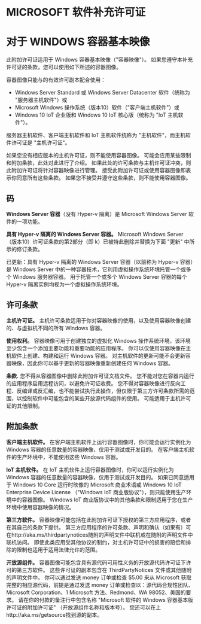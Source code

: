
# <a name="microsoft-software-supplemental-license"></a>MICROSOFT 软件补充许可证
# <a name="for-windows-container-base-image"></a>对于 WINDOWS 容器基本映像 

此附加许可证适用于 Windows 容器基本映像（"容器映像"）。  如果您遵守本补充许可证的条款，您可以使用如下所述的容器图像。

容器图像只能与的有效许可副本配合使用：
* Windows Server Standard 或 Windows Server Datacenter 软件（统称为 "服务器主机软件"）或
* Microsoft Windows 操作系统（版本10）软件（"客户端主机软件"）或
* Windows 10 IoT 企业版和 Windows 10 IoT 核心版（统称为 "IoT 主机软件"）。

服务器主机软件、客户端主机软件和 IoT 主机软件统称为 "主机软件"，而主机软件许可证是 "主机许可证"。

如果您没有相应版本的主机许可证，则不能使用容器图像。  可能会应用某些限制和附加条款，此处对此进行了介绍。  如果此处的许可条款与主机许可证冲突，则此附加许可证将针对容器映像进行管理。 接受此附加许可证或使用容器图像即表示你同意所有这些条款。  如果您不接受并遵守这些条款，则不能使用容器图像。  

## <a name="definitions"></a>码 

**Windows Server 容器**（没有 Hyper-v 隔离）是 Microsoft Windows Server 软件的一项功能。 

**具有 Hyper-v 隔离的 Windows Server 容器。**  Microsoft Windows Server （版本10）许可证条款的第2部分（即 k）已被特此删除并替换为下面 "更新" 中所示的修订条款。  

已更新：具有 Hyper-v 隔离的 Windows Server 容器（以前称为 Hyper-v 容器）是 Windows Server 中的一种容器技术，它利用虚拟操作系统环境托管一个或多个 Windows 服务器容器。  用于托管一个或多个 Windows Server 容器的每个 Hyper-v 隔离实例均视为一个虚拟操作系统环境。  

## <a name="license-terms"></a>许可条款

**主机许可证。** 主机许可条款适用于你对容器映像的使用，以及使用容器映像创建的、与虚拟机不同的所有 Windows 容器。

**使用权利。**  容器映像可用于创建独立的虚拟化 Windows 操作系统环境，该环境至少包含一个添加主要功能和重要功能的应用程序。 你可以仅使用容器映像在主机软件上创建、构建和运行 Windows 容器。  对主机软件的更新可能不会更新容器映像，因此你可以基于更新的容器映像重新创建任何 Windows 容器。   
 
**条款.**  您不得从容器图像中删除此附加许可证文档文件。  您不能对您在容器内运行的应用程序启用远程访问，以避免许可证收费。  您不得对容器映像进行反向工程、反编译或反汇编，也不能尝试执行此操作，但仅限于第三方许可条款所需的范围，以控制软件中可能包含的某些开放源代码组件的使用。  可能适用于主机许可证的其他限制。

## <a name="additional-terms"></a>附加条款

**客户端主机软件。**  在客户端主机软件上运行容器图像时，你可能会运行实例化为 Windows 容器的任意数量的容器映像，仅用于测试或开发目的。  在客户端主机软件的生产环境中，不能使用这些 Windows 容器。

**IoT 主机软件。**  在 IoT 主机软件上运行容器图像时，你可以运行实例化为 Windows 容器的任意数量的容器映像，仅用于测试或开发目的。 如果已同意适用于 Windows 10 Core 运行时映像的 Microsoft 商业术语或 Windows 10 IoT Enterprise Device License （"Windows IoT 商业版协议"），则只能使用生产环境中的容器图像。 Windows IoT 商业版协议中的其他条款和限制适用于您在生产环境中使用容器映像的情况。

**第三方软件。** 容器映像可能包括在此附加许可证下授权的第三方应用程序，或者在其自己的条款下提供。 第三方应用程序的许可条款、声明和确认（如果有）可在http://aka.ms/thirdpartynotices随附的声明文件中联机或在随附的声明文件中联机访问。 即使此类应用受其他协议的制约，对主机许可证中的损害的赔偿和排除的限制也适用于适用法律允许的范围。  
  
**开放源组件。** 容器图像可能包含具有源代码可用性义务的开放源代码许可证下许可的第三方软件。 这些许可证的副本包含在 ThirdPartyNotices 文件或其他随附的声明文件中。 你可以通过发送 money 订单或检查 $5.00 来从 Microsoft 获取完整的相应源代码，前提是通过发送 money 订单或检查以：源代码合规性团队、Microsoft Corporation、1 Microsoft 方法、Redmond、WA 98052、美国的要求。 请在你的付款的备注行中包含名称 "Microsoft 软件的 Windows 容器基本版许可证的附加许可证" （开放源组件名称和版本号）。 您还可以在上http://aka.ms/getsource找到源的副本。
